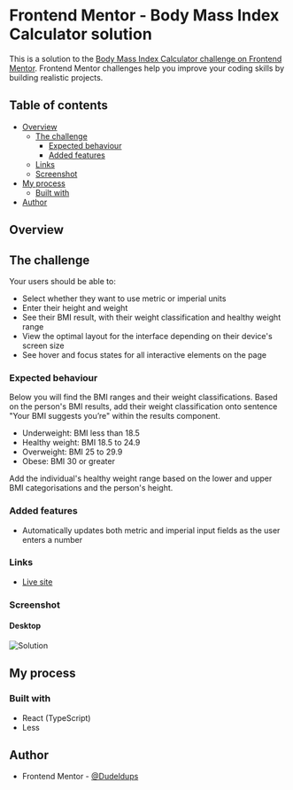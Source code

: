 # Frontend Mentor - Body Mass Index Calculator solution

This is a solution to the [Body Mass Index Calculator challenge on Frontend Mentor](https://www.frontendmentor.io/challenges/body-mass-index-calculator-brrBkfSz1T). Frontend Mentor challenges help you improve your coding skills by building realistic projects.

## Table of contents

- [Overview](#overview)
  - [The challenge](#the-challenge)
    - [Expected behaviour](#expected-behaviour)
    - [Added features](#added-features)
  - [Links](#links)
  - [Screenshot](#screenshot)
- [My process](#my-process)
  - [Built with](#built-with)
- [Author](#author)

## Overview

## The challenge

Your users should be able to:

- Select whether they want to use metric or imperial units
- Enter their height and weight
- See their BMI result, with their weight classification and healthy weight range
- View the optimal layout for the interface depending on their device's screen size
- See hover and focus states for all interactive elements on the page

### Expected behaviour

Below you will find the BMI ranges and their weight classifications. Based on the person's BMI results, add their weight classification onto sentence "Your BMI suggests you’re" within the results component.

- Underweight: BMI less than 18.5
- Healthy weight: BMI 18.5 to 24.9
- Overweight: BMI 25 to 29.9
- Obese: BMI 30 or greater

Add the individual's healthy weight range based on the lower and upper BMI categorisations and the person's height.

### Added features

- Automatically updates both metric and imperial input fields as the user enters a number

### Links

<!-- - [Solution on Frontend Mentor]() -->

- [Live site](https://fm-bmi-calculator-9000.netlify.app/)

### Screenshot

#### Desktop

![Solution]()

## My process

### Built with

- React (TypeScript)
- Less

## Author

- Frontend Mentor - [@Dudeldups](https://www.frontendmentor.io/profile/Dudeldups)
